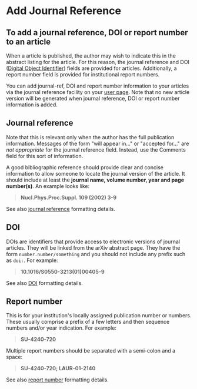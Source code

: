 # Add Journal Reference

## To add a journal reference, DOI or report number to an article

When a article is published, the author may wish to indicate this in the
abstract listing for the article. For this reason, the journal reference
and DOI ([Digital Object Identifier](http://www.doi.org/)) fields are
provided for articles. Additionally, a report number field is provided
for institutional report numbers.

You can add journal-ref, DOI and report number information to your
articles via the journal reference facility on your [user
page](http://arxiv.org/jref). Note that no new article version will be
generated when journal reference, DOI or report number information is
added.

## Journal reference

Note that this is relevant only when the author has the full publication
information. Messages of the form "will appear in..." or "accepted
for..." are *not appropriate* for the journal reference field. Instead,
use the Comments field for this sort of information.

A good bibliographic reference should provide clear and concise
information to allow someone to locate the journal version of the
article. It should include at least the **journal name, volume number,
year and page number(s)**. An example looks like:

> **Nucl.Phys.Proc.Suppl. 109 (2002) 3-9**

See also [journal reference](prep.md#journal) formatting details.

## DOI

DOIs are identifiers that provide access to electronic versions of
journal articles. They will be linked from the arXiv abstract page. They
have the form `number.number/something` and you should not include any
prefix such as `doi:`. For example:

> **10.1016/S0550-3213(01)00405-9**

See also [DOI](prep.md#doi) formatting details.

## Report number

This is for your institution's locally assigned publication number or
numbers. These usually comprise a prefix of a few letters and then
sequence numbers and/or year indication. For example:

> **SU-4240-720**

Multiple report numbers should be separated with a semi-colon and a
space:

> **SU-4240-720; LAUR-01-2140**

See also [report number](prep.md#report) formatting details.
